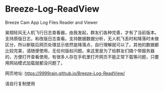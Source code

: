 # Breeze-Log-ReadView
Breeze Cam App Log Files Reader and Viewer

昊翔轻风无人机飞行日志查看器，由我发起，群友们各种完善，才有了当前版本。支持原版日志，和改版日志查看。支持数据数据分析，无人机飞丢时和降落时未做区分，所以断联后网页处理显示依然是降落点，自行理解就可以了。其他的数据都比较完美，请随便使用，无任何版权问题。来这里是为了给群友们搞个带服务器的，方便打开查看使用，有很多人存在手机里打开网页不能正常下载等问题，只要用网站模式加载就都没问题了。

网页地址:
https://9999rain.github.io/Breeze-Log-ReadView/

请自行复制使用
